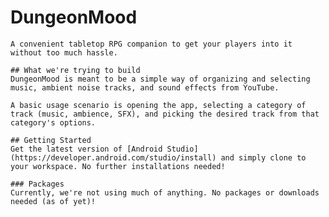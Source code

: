   # DungeonMood
    A convenient tabletop RPG companion to get your players into it without too much hassle.

    ## What we're trying to build
    DungeonMood is meant to be a simple way of organizing and selecting music, ambient noise tracks, and sound effects from YouTube.

    A basic usage scenario is opening the app, selecting a category of track (music, ambience, SFX), and picking the desired track from that category's options.

    ## Getting Started
    Get the latest version of [Android Studio](https://developer.android.com/studio/install) and simply clone to your workspace. No further installations needed!

    ### Packages
    Currently, we're not using much of anything. No packages or downloads needed (as of yet)!
